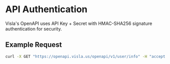 # API Authentication  
Visla's OpenAPI uses API Key + Secret with HMAC-SHA256 signature authentication for security.  

## Example Request  
```bash
curl -X GET "https://openapi.visla.us/openapi/v1/user/info" -H "accept: */*" -H "key: your_api_key" -H "nonce: whatever" -H "ts: 1742459291139" -H "sign: 90bbc7d829bd54a74e77d80731ac3f772c54bcac4a5b106f63754ceccf185cb5"
```
